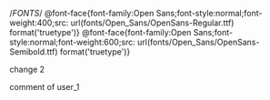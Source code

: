 /*FONTS*/
@font-face{font-family:Open Sans;font-style:normal;font-weight:400;src: url(fonts/Open_Sans/OpenSans-Regular.ttf) format('truetype')}
@font-face{font-family:Open Sans;font-style:normal;font-weight:600;src: url(fonts/Open_Sans/OpenSans-Semibold.ttf) format('truetype')}


change 2

comment of user_1